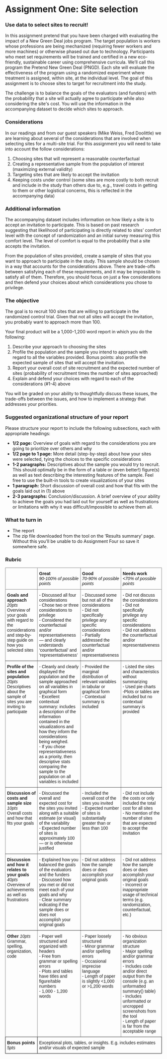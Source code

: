 # Assignment One: Site selection
### Use data to select sites to recruit!
In this assignment pretend that you have been charged with evaluating the impact of a New Green Deal jobs program. The target population is  workers whose professions are being mechanized (requiring fewer workers and more machines) or otherwise phased out due to technology. Participants who meet set requirements will be trained and certified in a new eco-friendly, sustainable career using comprehensive curricula. We’ll call this program the Pretend New Green Deal (PNGD). Each site will evaluate the effectiveness of the program using a randomized experiment where treatment is assigned, within site, at the individual level. The goal of this assignment is to choose sites to target for recruitment into the study.

The challenge is to balance the goals of the evaluators (and funders) with the probability that a site will actually agree to participate while also considering the site's cost. You will use the information in the accompanying dataset to decide which sites to approach.



### Considerations
In our readings and from our guest speakers (Mike Weiss, Fred Doolittle) we are learning about several of the considerations that are involved when selecting sites for a multi-site trial. For this assignment you will need to take into account the follow considerations:

1. Choosing sites that will represent a reasonable counterfactual  
2. Creating a representative sample from the population of interest (maximizing external validity)  
3. Targeting sites that are likely to accept the invitation  
4. Keeping costs under control (some sites are more costly to both recruit and include in the study than others due to, e.g., travel costs in getting to them or other logistical concerns, this is reflected in the accompanying data)


### Additional information 
The accompanying dataset includes information on how likely a site is to accept an invitation to participate. This is based on past research suggesting that likelihood of participating is directly related to sites’ comfort level with the concept of randomization and an initial survey measuring this comfort level. The level of comfort is equal to the probability that a site accepts the invitation. 

From the population of sites provided, create a sample of sites that you want to approach to participate in the study.  This sample should be chosen in a way that accounts for the considerations above. There are trade-offs between satisfying each of these requirements, and it may be impossible to satisfy all of them. Therefore, you should focus on just a few considerations and then defend your choices about which considerations you chose to privilege.


### The objective
The goal is to recruit 100 sites that are willing to participate in the randomized control trial.  Given that not all sites will accept the invitation, you probably want to approach more than 100.

Your final product will be a 1,000-1,200 word report in which you do the following:  

1. Describe your approach to choosing the sites  
2. Profile the population and the sample you intend to approach with regard to all the variables provided. Bonus points: also profile the expected sample of sites that will accept the invitation.  
3. Report your overall cost of site recruitment and the expected number of sites (probability of recruitment times the number of sites approached)  
4. Explain and defend your choices with regard to each of the considerations (#1-4) above  

You will be graded on your ability to thoughtfully discuss these issues, the trade-offs between the issues, and how to implement a strategy that addresses your priorities.


### Suggested organizational structure of your report
Please structure your report to include the following subsections, each with appropriate headings:  

- **1/2 page:** Overview of goals with regard to the considerations you are going to prioritize over others and why 
- **1/2 page to 1 page:** More detail (step-by-step) about how your sites were selected, tying the choices to the specific considerations
- **1-2 paragraphs:** Descriptives about the sample you would try to recruit. This should optimally be in the form of a table or (even better!) figure(s) as well as text describing the interesting features of the sample. Feel free to use the built-in tools to create visualizations of your sites
- **1 paragraph:** Short discussion of overall cost and how that fits with the goals laid out in (1) above
- **2-3 paragraphs:** Conclusion/discussion. A brief overview of your ability to achieve the goals you had laid out for yourself as well as frustrations or limitations with why it was difficult/impossible to achieve them all.  

### What to turn in
- The report
- The zip file downloaded from the tool on the ‘Results summary’ page. Without this you'll be unable to do Assignment Four so save it somewhere safe. 


### Rubric
<!--
Used this tool to generate an html table 
https://www.tablesgenerator.com/html_tables
-->

<style type="text/css">
.tg  {border-collapse:collapse;border-spacing:0;}
.tg td{border-color:black;border-style:solid;border-width:1px;font-family:Arial, sans-serif;font-size:14px;
  overflow:hidden;padding:10px 5px;word-break:normal;}
.tg th{border-color:black;border-style:solid;border-width:1px;font-family:Arial, sans-serif;font-size:14px;
  font-weight:normal;overflow:hidden;padding:10px 5px;word-break:normal;}
.tg .tg-0pky{border-color:inherit;text-align:left;vertical-align:top}
.tg .tg-0lax{text-align:left;vertical-align:top}
</style>
<table class="tg">
<thead>
  <tr>
    <th class="tg-0pky"></th>
    <th class="tg-0pky"><span style="font-weight:bold">Great</span><br><span style="font-style:italic">90-100% of possible points</span></th>
    <th class="tg-0pky"><span style="font-weight:bold">Good</span><br><span style="font-style:italic">70-90% of possible points</span></th>
    <th class="tg-0pky"><span style="font-weight:bold">Needs work</span><br><span style="font-style:italic">&lt;70% of possible points</span></th>
  </tr>
</thead>
<tbody>
  <tr>
    <td class="tg-0pky"><span style="font-weight:bold">Goals and approach</span> <span style="font-style:italic">20pts</span> <br>Overview of your goals with regard to the considerations and step-by-step guide on how you selected sites</td>
    <td class="tg-0pky">- Discussed all four considerations<br>- Chose two or three considerations to privilege<br>- Considered the counterfactual and/or representativeness — and clearly understands ‘counterfactual’ and ‘representativeness’</td>
    <td class="tg-0pky">- Discussed some but not all of the considerations<br>- Did not specifically privilege any specific considerations <br>- Partially addressed the counterfactual and/or representativeness </td>
    <td class="tg-0pky">- Did not discuss the considerations<br>- Did not specifically privilege any specific considerations <br>- Did not address the counterfactual and/or representativeness </td>
  </tr>
  <tr>
    <td class="tg-0pky"><span style="font-weight:bold">Profile of the sites and population</span> <span style="font-style:italic">20pts</span><br>Descriptives about the sample of sites you are inviting to participate</td>
    <td class="tg-0pky">- Cleanly and clearly displayed the population and the sample approached on all variables in graphical form<br>- Excellent contextual summary: includes a description of the information contained in the visualizations and how they inform the considerations being weighed.<br>- If you chose representativeness as a priority, then descriptive stats comparing the sample to the population on all variables is included</td>
    <td class="tg-0pky">- Provided the marginal distribution of relevant variables in tabular or graphical form<br>- Contextual summary is included</td>
    <td class="tg-0pky">- Listed the sites and characteristics without summarizing<br>- Used pie charts<br>-Plots or tables are included but no contextual summary is provided</td>
  </tr>
  <tr>
    <td class="tg-0pky"><span style="font-weight:bold">Discussion of costs and sample size</span> <span style="font-style:italic">10pts</span><br>Overall costs and how that fits your goals</td>
    <td class="tg-0pky">- Discussed the overall and expected cost for the sites you invited along with a suitable estimate (or visual) of the variability<br>- Expected number of sites is approximately 100 — or is otherwise justified</td>
    <td class="tg-0pky">- Included the overall cost of the sites you invited<br>- Expected number of sites is substantially greater than or less than 100</td>
    <td class="tg-0pky">- Did not include the costs or only included the total cost for all sites<br>- No mention of the number of sites that are expected to accept the invitation</td>
  </tr>
  <tr>
    <td class="tg-0pky"><span style="font-weight:bold">Discussion and how it relates to your goals</span> <span style="font-style:italic">40pts</span><br>Overview of achievements as well as frustrations</td>
    <td class="tg-0pky">- Explained how you balanced the goals of the evaluators and the funders<br>- Discussed how you met or did not meet each of your goals and why <br>- Clear summary indicating if the sample does or does not accomplish your original goals</td>
    <td class="tg-0pky">- Did not address how the sample does or does accomplish your original goals</td>
    <td class="tg-0pky">- Did not address how the sample does or does accomplish your original goals<br>- Incorrect or inappropriate usage of technical terms (e.g. randomization, counterfactual, etc.)</td>
  </tr>
  <tr>
    <td class="tg-0pky"><span style="font-weight:bold">Other </span><span style="font-style:italic">10pts</span><br>Grammar, spelling, organization, code</td>
    <td class="tg-0pky">- Paper well structured and organized with headers<br>- Free from grammar or spelling errors<br>- Plots and tables have titles and figure/table numbers<br>- 1,000 - 1,200 words</td>
    <td class="tg-0pky">- Paper loosely structured<br>- Minor grammar and/or spelling errors<br>- Occasional imprecise language<br>- Length of paper is slightly  &lt;1,000 or &gt;1,200 words</td>
    <td class="tg-0pky">- No obvious organization structure<br>- Major spelling and/or grammar errors<br>- Includes code and/or direct output from the console (e.g. an unformatted summary() table)<br>- Includes unformatted or uncropped screenshots from the tool<br>- Length of paper is far from the acceptable range </td>
  </tr>
  <tr>
    <td class="tg-0lax"><span style="font-weight:bold">Bonus points </span><span style="font-style:italic">5pts</span></td>
    <td class="tg-0lax" colspan="3">Exceptional plots, tables, or insights. E.g. includes estimates and/or visuals of expected sample</td>
  </tr>
</tbody>
</table>


<br>
<br>
<br>